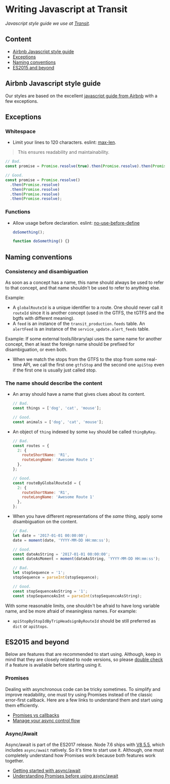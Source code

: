 # Writing Javascript at Transit
_Javascript style guide we use at [Transit](https://transitapp.com/)._

## Content
- [Airbnb Javascript style guide](#airbnb-javascript-style-guide)
- [Exceptions](#exceptions)
- [Naming conventions](#naming-conventions)
- [ES2015 and beyond](#es2015-and-beyond)

## Airbnb Javascript style guide
Our styles are based on the excellent [javascript guide from Airbnb](https://github.com/airbnb/javascript) with a few exceptions.

## Exceptions

### Whitespace
- Limit your lines to 120 characters. eslint: [max-len](http://eslint.org/docs/rules/max-len).
 > This ensures readability and maintainability.

  ```javascript
  // Bad.
  const promise = Promise.resolve(true).then(Promise.resolve).then(Promise.resolve).then(Promise.resolve).then(Promise.resolve);

  // Good.
  const promise = Promise.resolve()
    .then(Promise.resolve)
    .then(Promise.resolve)
    .then(Promise.resolve)
    .then(Promise.resolve);
  ```

### Functions
- Allow usage before declaration. eslint: [no-use-before-define](http://eslint.org/docs/rules/no-use-before-define)

  ```javascript
  doSomething();

  function doSomething() {}
  ```

## Naming conventions
### Consistency and disambiguation

As soon as a concept has a name, this name should always be used to refer to that concept, and that
name shouldn't be used to refer to anything else.

Example:
- A `globalRouteId` is a unique identifier to a route. One should never call it `routeId` since it
 is another concept (used in the GTFS, the tGTFS and the bgtfs with different meaning).
- A `feed` is an instance of the `transit_production.feeds` table. An `alertFeed` is an instance of
 the `service_update.alert_feeds` table.

Example:
If some external tools/library/api uses the same name for another concept, then at least the
foreign name should be prefixed for disambiguation, or even both.

- When we match the stops from the GTFS to the stop from some real-time API, we call the first one
 `gtfsStop` and the second one `apiStop` even if the first one is usually just called stop.


### The name should describe the content

- An array should have a name that gives clues about its content.
  ```javascript
  // Bad.
  const things = ['dog', 'cat', 'mouse'];

  // Good.
  const animals = ['dog', 'cat', 'mouse'];
  ```

- An object of `thing` indexed by some `key` should be called `thingByKey`.
  ```javascript
  // Bad.
  const routes = {
    2: {
      routeShortName: 'R1',
      routeLongName: 'Awesome Route 1'
    },
  };

  // Good.
  const routeByGlobalRouteId = {
    2: {
      routeShortName: 'R1',
      routeLongName: 'Awesome Route 1'
    },
  };
  ```

- When you have different representations of the _same_ thing, apply some disambiguation on the content.
  ```javascript
  // Bad.
  let date = '2017-01-01 00:00:00';
  date = moment(date, 'YYYY-MM-DD HH:mm:ss');

  // Good.
  const dateAsString = '2017-01-01 00:00:00';
  const dateAsMoment = moment(dateAsString, 'YYYY-MM-DD HH:mm:ss');
  ```

  ```javascript
  // Bad.
  let stopSequence = '1';
  stopSequence = parseInt(stopSequence);

  // Good.
  const stopSequenceAsString = '1';
  const stopSequenceAsInt = parseInt(stopSequenceAsString);
  ```

With some reasonable limits, one shouldn't be afraid to have long variable name, and be more afraid
 of meaningless names. For example:
- `apiStopByStopIdByTripHeadsignByRouteId` should be still preferred as `dict` or `apiStops`.

## ES2015 and beyond
Below are features that are recommended to start using. Although, keep in mind that they are closely related to node versions, so please [double check](http://node.green) if a feature is available before starting using it.

### Promises
Dealing with asynchronous code can be tricky sometimes. To simplify and improve readability, one must try using Promises instead of the classic error-first callback. Here are a few links to understand them and start using them efficiently.

- [Promises vs callbacks](promises.md)
- [Manage your async control flow](https://github.com/getify/You-Dont-Know-JS/blob/master/es6%20%26%20beyond/ch4.md#chapter-4-async-flow-control)

### Async/Await
Async/await is part of the ES2017 release. Node 7.6 ships with [V8 5.5](https://v8project.blogspot.ca/2016/10/v8-release-55.html), which includes `async/await` natively. So it's time to start use it. Although, one must completely understand how Promises work because both features work together.

- [Getting started with async/await](https://medium.freecodecamp.com/getting-started-with-async-await-b66385983875#.qxl22gdiv)
- [Understanding Promises before using async/await](https://medium.com/@bluepnume/learn-about-promises-before-you-start-using-async-await-eb148164a9c8#.39oi14ego)

